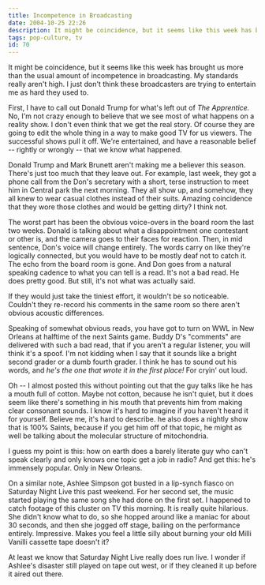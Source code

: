 ```yaml
---
title: Incompetence in Broadcasting
date: 2004-10-25 22:26
description: It might be coincidence, but it seems like this week has brought us more than the usual amount of incompetence in broadcasting.  My standards really aren't high.  I just don't think these broadcasters are trying to entertain me as hard they used to.
tags: pop-culture, tv
id: 70
---
```

It might be coincidence, but it seems like this week has brought us more than the usual amount of incompetence in broadcasting.  My standards really aren't high.  I just don't think these broadcasters are trying to entertain me as hard they used to.

First, I have to call out Donald Trump for what's left out of *The Apprentice.*  No, I'm not crazy enough to believe that we see most of what happens on a reality show.  I don't even think that we get the real story.  Of course they are going to edit the whole thing in a way to make good TV for us viewers.  The successful shows pull it off.  We're entertained, and have a reasonable belief -- rightly or wrongly -- that we know what happened.

Donald Trump and Mark Brunett aren't making me a believer this season.  There's just too much that they leave out.  For example, last week, they got a phone call from the Don's secretary with a short, terse instruction to meet him in Central park the next morning.  They all show up, and somehow, they all knew to wear casual clothes instead of their suits.  Amazing coincidence that they wore those clothes and would be getting dirty?  I think not.

The worst part has been the obvious voice-overs in the board room the last two weeks.  Donald is talking about what a disappointment one contestant or other is, and the camera goes to their faces for reaction.  Then, in mid sentence, Don's voice will change entirely.  The words carry on like they're logically connected, but you would have to be mostly deaf not to catch it.  The echo from the board room is gone.  And Don goes from a natural speaking cadence to what you can tell is a read.  It's not a bad read.  He does pretty good.  But still, it's not what was actually said.

If they would just take the tiniest effort, it wouldn't be so noticeable.  Couldn't they re-record his comments in the same room so there aren't obvious acoustic differences.

Speaking of somewhat obvious reads, you have got to turn on WWL in New Orleans at halftime of the next Saints game.  Buddy D's "comments" are delivered with such a bad read, that if you aren't a regular listener, you will think it's a spoof.  I'm not kidding when I say that it sounds like a bright second grader or a dumb fourth grader.  I think he has to sound out his words, and *he's the one that wrote it in the first place!*  For cryin' out loud.

Oh -- I almost posted this without pointing out that the guy talks like he has a mouth full of cotton.  Maybe not cotton, because he isn't quiet, but it does seem like there's something in his mouth that prevents him from making clear consonant sounds.  I know it's hard to imagine if you haven't heard it for yourself.  Believe me, it's hard to describe.  he also does a nightly show that is 100% Saints, because if you get him off of that topic, he might as well be talking about the molecular structure of mitochondria.

I guess my point is this:  how on earth does a barely literate guy who can't speak clearly and only knows one topic get a job in radio?  And get this:  he's immensely popular.  Only in New Orleans.

On a similar note, Ashlee Simpson got busted in a lip-synch fiasco on Saturday Night Live this past weekend.  For her second set, the music started playing the same song she had done on the first set.  I happened to catch footage of this cluster on TV this morning.  It is really quite hilarious.  She didn't know what to do, so she hopped around like a maniac for about 30 seconds, and then she jogged off stage, bailing on the performance entirely.  Impressive.  Makes you feel a little silly about burning your old Milli Vanilli cassette tape doesn't it?

At least we know that Saturday Night Live really does run live.  I wonder if Ashlee's disaster still played on tape out west, or if they cleaned it up before it aired out there.
